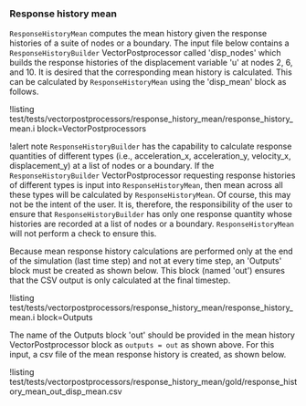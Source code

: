 ### Response history mean

`ResponseHistoryMean` computes the mean history given the response histories of a suite of nodes or a boundary.
The input file below contains a `ResponseHistoryBuilder` VectorPostprocessor called
'disp_nodes' which builds the response histories of the displacement variable 'u'
at nodes 2, 6, and 10. It is desired that the corresponding mean history is calculated.
This can be calculated by `ResponseHistoryMean` using the 'disp_mean' block as follows.

!listing test/tests/vectorpostprocessors/response_history_mean/response_history_mean.i block=VectorPostprocessors

!alert note
`ResponseHistoryBuilder` has the capability to calculate response quantities of different types (i.e., acceleration_x, acceleration_y, velocity_x, displacement_y) at a list of nodes or a boundary. If the `ResponseHistoryBuilder` VectorPostprocessor requesting response histories of different types is input into `ResponseHistoryMean`, then mean across all these types will be calculated by `ResponseHistoryMean`. Of course, this may not be the intent of the user. It is, therefore, the responsibility of the user to ensure that `ResponseHistoryBuilder` has only one response quantity whose histories are recorded at a list of nodes or a boundary. `ResponseHistoryMean` will not perform a check to ensure this.

Because mean response history calculations are performed only at the end of the simulation (last time step) and not at every time step, an 'Outputs' block must be created as shown below. This block (named 'out') ensures that the CSV output is only calculated at the final timestep.

!listing test/tests/vectorpostprocessors/response_history_mean/response_history_mean.i block=Outputs

The name of the Outputs block 'out' should be provided in the mean history VectorPostprocessor block as `outputs = out` as shown above. For this input, a csv file of the mean response history is created, as shown below.

!listing test/tests/vectorpostprocessors/response_history_mean/gold/response_history_mean_out_disp_mean.csv
